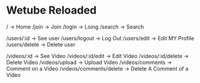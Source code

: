 # Wetube Reloaded

/ -> Home
/join -> Join
/login -> Loing
/search -> Search

/users/:id -> See user
/users/logout -> Log Out
/users/edit -> Edit MY Profile
/users/delete -> Delete user

/videos/:id -> See Video
/videos/:id/edit -> Edit Video
/videos/:id/delete -> Delete Video
/videos/upload -> Upload Video
/videos/comments -> Comment on a Video
/videos/comments/delete -> Delete A Comment of a Video
